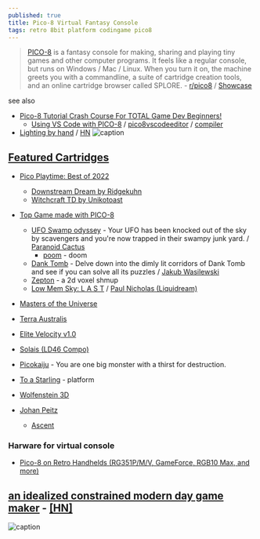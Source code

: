 ```yaml
---
published: true
title: Pico-8 Virtual Fantasy Console
tags: retro 8bit platform codingame pico8
---
```

> [PICO-8](https://www.lexaloffle.com/pico-8.php) is a fantasy console for making, sharing and playing tiny games and other computer programs. It feels like a regular console, but runs on Windows / Mac / Linux. When you turn it on, the machine greets you with a commandline, a suite of cartridge creation tools, and an online cartridge browser called SPLORE. - [r/pico8](https://www.reddit.com/r/pico8/) / [Showcase](https://www.youtube.com/watch?v=oBFD-CxJorQ)

see also
- [Pico-8 Tutorial Crash Course For TOTAL Game Dev Beginners!](https://www.youtube.com/watch?v=LTMN5ItzzuA)
	- [Using VS Code with PICO-8](https://erika.florist/wiki/computers/vscodepico8/) / [pico8vscodeeditor](https://marketplace.visualstudio.com/items?itemName=Grumpydev.pico8vscodeeditor) / [compiler](https://github.com/amirave/pico-compiler)
- [Lighting by hand](https://medium.com/hackernoon/pico-8-lighting-part-1-thin-dark-line-8ea15d21fed7#.2prysaoe5) / [HN](https://news.ycombinator.com/item?id=13598182)
![caption](https://img.itch.zone/aW1hZ2UvNjUzNDAwLzM1MDgwMTQuZ2lm/794x1000/fB21eY.gif)

## [Featured Cartridges](https://www.lexaloffle.com/bbs/?sub=2&cat=7)
- [Pico Playtime: Best of 2022](https://www.youtube.com/watch?v=jmv1oAzjjO4)
	- [Downstream Dream by Ridgekuhn](https://youtu.be/jmv1oAzjjO4?feature=shared&t=708)
	- [Witchcraft TD by Unikotoast](https://www.youtube.com/watch?v=jmv1oAzjjO4&t=3926sxhmas)
- [Top Game made with PICO-8](https://itch.io/games/made-with-pico-8)
	- [UFO Swamp odyssey](https://paranoidcactus.itch.io/ufo) - Your UFO has been knocked out of the sky by scavengers and you're now trapped in their swampy junk yard. / [Paranoid Cactus](https://paranoidcactus.itch.io/)
    	- [poom](https://www.lexaloffle.com/bbs/?pid=101541#p) - doom
	- [Dank Tomb](https://krajzeg.itch.io/dank-tomb) - Delve down into the dimly lit corridors of Dank Tomb and see if you can solve all its puzzles / [Jakub Wasilewski](https://krajzeg.itch.io/)
    - [Zepton](https://chiptune.itch.io/zepton) - a 2d voxel shmup
    - [Low Mem Sky: L A S T](https://liquidream.itch.io/low-mem-sky-jam-version) / [Paul Nicholas (Liquidream) ](https://liquidream.itch.io/)
- [Masters of the Universe](https://www.lexaloffle.com/bbs/?tid=39310)
- [Terra Australis](https://www.lexaloffle.com/bbs/?tid=37117)
- [Elite Velocity v1.0](https://www.lexaloffle.com/bbs/?tid=39460)
- [Solais (LD46 Compo)](https://www.lexaloffle.com/bbs/?tid=37458)
- [Picokaiju](https://www.lexaloffle.com/bbs/?pid=103706#p) - You are one big monster with a thirst for destruction. 
- [To a Starling](https://www.lexaloffle.com/bbs/?pid=104057#p) - platform
- [Wolfenstein 3D](https://www.lexaloffle.com/bbs/?tid=28423)

- [Johan Peitz](https://johanpeitz.itch.io/)
	- [Ascent](https://johanpeitz.itch.io/ascent)

### Harware for virtual console

- [Pico-8 on Retro Handhelds (RG351P/M/V, GameForce, RGB10 Max, and more)](https://www.youtube.com/watch?v=BxED85l9wvo)

## [an idealized constrained modern day game maker](https://news.ycombinator.com/item?id=20740711) - [\[HN\]](https://www.hanselman.com/blog/ThePICO8VirtualFantasyConsoleIsAnIdealizedConstrainedModernDayGameMaker.aspx)

![caption](https://www.lexaloffle.com/gfx/jelpi_demo.gif)
